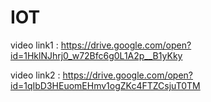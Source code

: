 # IOT
video link1 : https://drive.google.com/open?id=1HklNJhrj0_w72Bfc6g0L1A2p__B1yKky

video link2 : https://drive.google.com/open?id=1qIbD3HEuomEHmv1ogZKc4FTZCsjuT0TM
